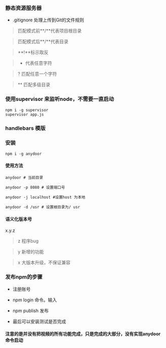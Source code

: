 ### 静态资源服务器
* .gitignore  处理上传到Git的文件规则

> 匹配模式前**/**代表项目根目录

> 匹配模式后**/**代表目录

> **!**标示取反

> * 代表任意字符

> ? 匹配任意一个字符

> ** 匹配多级目录

### 使用supervisor 来监听node，不需要一直启动
```
npm i -g supervisor
supervisor app.js
```

### handlebars 模版

### 安装
```
npm i -g anydoor
```

#### 使用方法

```
anydoor # 当前目录

anydoor -p 8080 # 设置端口号

anydoor -j localhost #设置host 为本地

anydoor -d /usr # 设置根目录为/ usr
```

#### 语义化版本号
x.y.z
> z 程序bug

> y 新增的功能

> x 大版本升级，不保证兼容


### 发布npm的步骤

* 注册账号
* npm login 命令。输入
* npm publish 发布

* 最后可以安装测试是否完成

#### 注意的是并没有把视频的所有功能完成，只是完成的大部分，没有实现anydoor命令启动